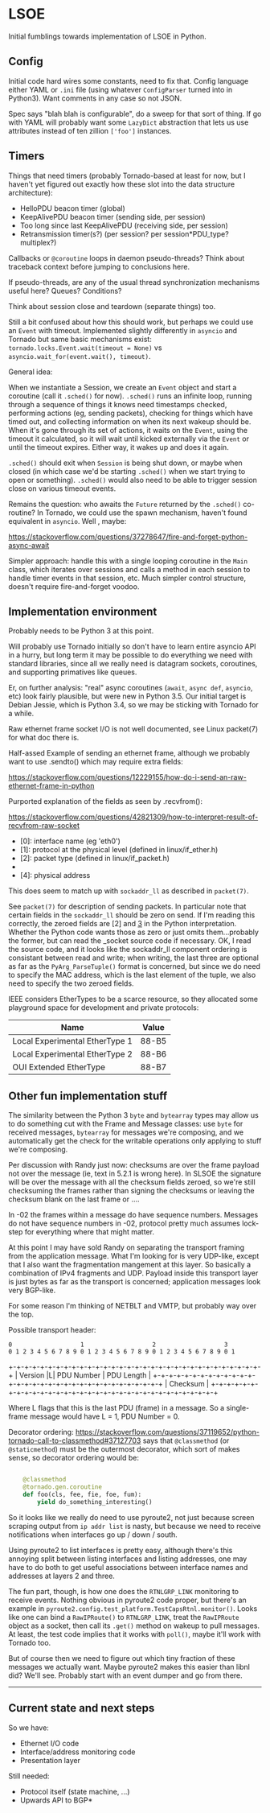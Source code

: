 LSOE
====

Initial fumblings towards implementation of LSOE in Python.

Config
------

Initial code hard wires some constants, need to fix that.  Config
language either YAML or `.ini` file (using whatever `ConfigParser`
turned into in Python3).  Want comments in any case so not JSON.

Spec says "blah blah is configurable", do a sweep for that sort of
thing.  If go with YAML will probably want some `LazyDict` abstraction
that lets us use attributes instead of ten zillion `['foo']` instances.

Timers
------

Things that need timers (probably Tornado-based at least for now, but
I haven't yet figured out exactly how these slot into the data
structure architecture):

* HelloPDU beacon timer (global)
* KeepAlivePDU beacon timer (sending side, per session)
* Too long since last KeepAlivePDU (receiving side, per session)
* Retransmission timer(s?) (per session? per session*PDU_type?  multiplex?)

Callbacks or `@coroutine` loops in daemon pseudo-threads?  Think about
traceback context before jumping to conclusions here.

If pseudo-threads, are any of the usual thread synchronization
mechanisms useful here?  Queues?  Conditions?

Think about session close and teardown (separate things) too.

Still a bit confused about how this should work, but perhaps we could
use an `Event` with timeout.  Implemented slightly differently in
`asyncio` and Tornado but same basic mechanisms exist:
`tornado.locks.Event.wait(timeout = None)` vs 
`asyncio.wait_for(event.wait(), timeout)`.

General idea:

When we instantiate a Session, we create an `Event` object and start a
coroutine (call it `.sched()` for now).  `.sched()` runs an infinite
loop, running through a sequence of things it knows need timestamps
checked, performing actions (eg, sending packets), checking for things
which have timed out, and collecting information on when its next
wakeup should be.  When it's gone through its set of actions, it waits
on the `Event`, using the timeout it calculated, so it will wait until
kicked externally via the `Event` or until the timeout expires.
Either way, it wakes up and does it again.

`.sched()` should exit when `Session` is being shut down, or maybe
when closed (in which case we'd be starting `.sched()` when we start
trying to open or something).  `.sched()` would also need to be able
to trigger session close on various timeout events.

Remains the question: who awaits the `Future` returned by the
`.sched()` co-routine?  In Tornado, we could use the spawn mechanism,
haven't found equivalent in `asyncio`.  Well , maybe:

https://stackoverflow.com/questions/37278647/fire-and-forget-python-async-await

Simpler approach: handle this with a single looping coroutine in the
`Main` class, which iterates over sessions and calls a method in each
session to handle timer events in that session, etc.  Much simpler
control structure, doesn't require fire-and-forget voodoo.

Implementation environment
--------------------------

Probably needs to be Python 3 at this point.

Will probably use Tornado initially so don't have to learn entire
asyncio API in a hurry, but long term it may be possible to do
everything we need with standard libraries, since all we really need
is datagram sockets, coroutines, and supporting primatives like queues.

Er, on further analysis: "real" async coroutines (`await`, `async
def`, `asyncio`, etc) look fairly plausible, but were new in Python
3.5.  Our initial target is Debian Jessie, which is Python 3.4, so we
may be sticking with Tornado for a while.

Raw ethernet frame socket I/O is not well documented, see Linux
packet(7) for what doc there is.

Half-assed Example of sending an ethernet frame, although we probably
want to use .sendto() which may require extra fields:

  https://stackoverflow.com/questions/12229155/how-do-i-send-an-raw-ethernet-frame-in-python

Purported explanation of the fields as seen by .recvfrom():

https://stackoverflow.com/questions/42821309/how-to-interpret-result-of-recvfrom-raw-socket

* [0]: interface name (eg 'eth0')
* [1]: protocol at the physical level (defined in linux/if_ether.h)
* [2]: packet type (defined in linux/if_packet.h)
* [3]: ARPHRD (defined in linux/if_arp.h)
* [4]: physical address

This does seem to match up with `sockaddr_ll` as described in `packet(7)`.

See `packet(7)` for description of sending packets.  In particular
note that certain fields in the `sockaddr_ll` should be zero on send.
If I'm reading this correctly, the zeroed fields are [2] and [3] in
the Python interpretation.  Whether the Python code wants those as
zero or just omits them...probably the former, but can read the
_socket source code if necessary.  OK, I read the source code, and it
looks like the sockaddr_ll component ordering is consistant between
read and write; when writing, the last three are optional as far as
the `PyArg_ParseTuple()` format is concerned, but since we do need to
specify the MAC address, which is the last element of the tuple, we
also need to specify the two zeroed fields.

IEEE considers EtherTypes to be a scarce resource, so they allocated
some playground space for development and private protocols:

Name                            | Value
--------------------------------|------
Local Experimental EtherType 1  | 88-B5
Local Experimental EtherType 2  | 88-B6
OUI Extended EtherType          | 88-B7


Other fun implementation stuff
------------------------------

The similarity between the Python 3 `byte` and `bytearray` types may
allow us to do something cut with the Frame and Message classes: use
`byte` for received messages, `bytearray` for messages we're
composing, and we automatically get the check for the writable
operations only applying to stuff we're composing.

Per discussion with Randy just now: checksums are over the frame
payload not over the message (ie, text in 5.2.1 is wrong here).  In
SLSOE the signature will be over the message with all the checksum
fields zeroed, so we're still checksuming the frames rather than
signing the checksums or leaving the checksum blank on the last frame
or ....

In -02 the frames within a message do have sequence numbers.  Messages
do not have sequence numbers in -02, protocol pretty much assumes
lock-step for everything where that might matter.

At this point I may have sold Randy on separating the transport
framing from the application message.  What I'm looking for is very
UDP-like, except that I also want the fragmentation mangement at this
layer.  So basically a combination of IPv4 fragments and UDP.  Payload
inside this transport layer is just bytes as far as the transport is
concerned; application messages look very BGP-like.

For some reason I'm thinking of NETBLT and VMTP, but probably way over
the top.

Possible transport header:

    0                   1                   2                   3
    0 1 2 3 4 5 6 7 8 9 0 1 2 3 4 5 6 7 8 9 0 1 2 3 4 5 6 7 8 9 0 1
   +-+-+-+-+-+-+-+-+-+-+-+-+-+-+-+-+-+-+-+-+-+-+-+-+-+-+-+-+-+-+-+-+
   |    Version    |L| PDU Number  |           PDU Length          |
   +-+-+-+-+-+-+-+-+-+-+-+-+-+-+-+-+-+-+-+-+-+-+-+-+-+-+-+-+-+-+-+-+
   |                            Checksum                           |
   +-+-+-+-+-+-+-+-+-+-+-+-+-+-+-+-+-+-+-+-+-+-+-+-+-+-+-+-+-+-+-+-+

Where L flags that this is the last PDU (frame) in a message.  So a
single-frame message would have L = 1, PDU Number = 0.

Decorator ordering:
https://stackoverflow.com/questions/37119652/python-tornado-call-to-classmethod#37127703
says that `@classmethod` (or `@staticmethod`) must be the outermost
decorator, which sort of makes sense, so decorator ordering would be:

```python

    @classmethod
	@tornado.gen.coroutine
	def foo(cls, fee, fie, foe, fum):
	    yield do_something_interesting()
```

So it looks like we really do need to use pyroute2, not just because
screen scraping output from `ip addr list` is nasty, but because we
need to receive notifications when interfaces go up / down / south.

Using pyroute2 to list interfaces is pretty easy, although there's
this annoying split between listing interfaces and listing addresses,
one may have to do both to get useful associations between interface
names and addresses at layers 2 and three.

The fun part, though, is how one does the `RTNLGRP_LINK` monitoring to
receive events.  Nothing obvious in pyroute2 code proper, but there's
an example in `pyroute2.config.test_platform.TestCapsRtnl.monitor()`.
Looks like one can bind a `RawIPRoute()` to `RTNLGRP_LINK`, treat the
`RawIPRoute` object as a socket, then call its `.get()` method on
wakeup to pull messages.  At least, the test code implies that it
works with `poll()`, maybe it'll work with Tornado too.

But of course then we need to figure out which tiny fraction of these
messages we actually want.  Maybe pyroute2 makes this easier than
libnl did?  We'll see.  Probably start with an event dumper and go
from there.

* * * 

Current state and next steps
----------------------------

So we have:

* Ethernet I/O code
* Interface/address monitoring code
* Presentation layer

Still needed:

* Protocol itself (state machine, ...)
* Upwards API to BGP*

